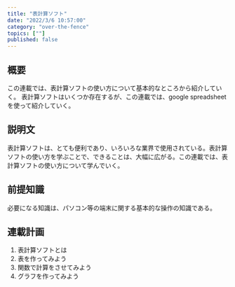 ```yaml
---
title: "表計算ソフト"
date: "2022/3/6 10:57:00"
category: "over-the-fence"
topics: [""]
published: false
---
```


## 概要

この連載では、表計算ソフトの使い方について基本的なところから紹介していく。
表計算ソフトはいくつか存在するが、この連載では、google spreadsheetを使って紹介していく。

## 説明文

表計算ソフトは、とても便利であり、いろいろな業界で使用されている。表計算ソフトの使い方を学ぶことで、できることは、大幅に広がる。この連載では、表計算ソフトの使い方について学んでいく。

## 前提知識

必要になる知識は、パソコン等の端末に関する基本的な操作の知識である。

## 連載計画

1. 表計算ソフトとは
2. 表を作ってみよう
3. 関数で計算をさせてみよう
4. グラフを作ってみよう